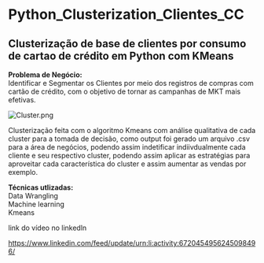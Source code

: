 # Python_Clusterization_Clientes_CC
## Clusterização de base de clientes por consumo de cartao de crédito em Python com KMeans

**Problema de Negócio:**  
Identificar e Segmentar os Clientes por meio dos registros de compras com cartão de crédito, com o objetivo de tornar as campanhas de MKT mais efetivas.

<img src="https://www.imagemhost.com.br/images/2020/10/09/Cluster.png" alt="Cluster.png" border="0" />

Clusterização feita com o algoritmo Kmeans com análise qualitativa de cada cluster para a tomada de decisão, como output foi gerado um arquivo .csv
para a área de negócios, podendo assim indetificar indiivdualmente cada cliente e seu respectivo cluster, podendo assim aplicar as estratégias para aproveitar cada
característica do cluster e assim aumentar as vendas por exemplo.

**Técnicas utlizadas:**  
Data Wrangling  
Machine learning  
Kmeans  


link do vídeo no linkedln

https://www.linkedin.com/feed/update/urn:li:activity:6720454956245098496/
